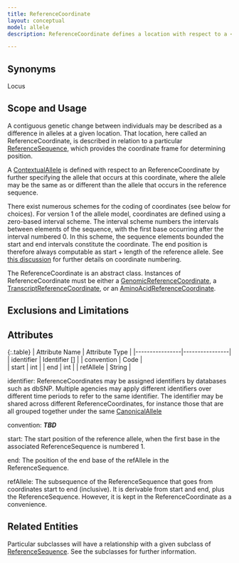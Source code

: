 ```yaml
---
title: ReferenceCoordinate
layout: conceptual
model: allele
description: ReferenceCoordinate defines a location with respect to a <a href="../reference_sequence/index.html">ReferenceSequence</a>.  

---
```


Synonyms
--------
Locus

Scope and Usage
---------------

A contiguous genetic change between individuals may be described as a difference in alleles at a given location.  That location, here called an ReferenceCoordinate, is described in relation to a particular [ReferenceSequence](index.html), which provides the coordinate frame for determining position.

A [ContextualAllele](contextual_allele.html) is defined with respect to an ReferenceCoordinate by further specifying the allele that occurs at this coordinate, where the allele may be the same as or different than the allele that occurs in the reference sequence.

There exist numerous schemes for the coding of coordinates (see below for choices).  For version 1 of the allele model, coordinates are defined using a zero-based interval scheme.   The interval scheme numbers the intervals between elements of the sequence, with the first base occurring after the interval numbered 0.  In this scheme, the sequence elements bounded the start and end intervals constitute the coordinate.  The end position is therefore always computable as start + length of the reference allele. See [this discussion](../../discussion/coordinate_numbering.html) for further details on coordinate numbering.

The ReferenceCoordinate is an abstract class.  Instances of ReferenceCoordinate must be either a [GenomicReferenceCoordinate](genomic_reference_coordinate.html), a [TranscriptReferenceCoordinate](transcript_reference_coordinate.html), or an [AminoAcidReferenceCoordinate](amino_acid_reference_coordinate.html).


Exclusions and Limitations
--------------------------

Attributes 
----------

{:.table}
| Attribute Name | Attribute Type |
|----------------|----------------|
| identifier     | Identifier []  |
| convention     | Code           |       
| start          | int            |
| end            | int            |
| refAllele      | String         |

identifier: ReferenceCoordinates may be assigned identifiers by databases such as dbSNP.   Multiple agencies may apply different identifiers over different time periods to refer to the same identifier. The identifier may be shared across different ReferenceCoordinates, for instance those that are all grouped together under the same [CanonicalAllele](canonical_allele.html)

convention: ___TBD___

start: The start position of the reference allele, when the first base in the associated ReferenceSequence is numbered 1.

end: The position of the end base of the refAllele in the ReferenceSequence.

refAllele: The subsequence of the ReferenceSequence that goes from coordinates start to end (inclusive).  It is derivable from start and end, plus the ReferenceSequence.  However, it is kept in the ReferenceCoordinate as a convenience.

Related Entities
----------------

Particular subclasses will have a relationship with a given subclass of [ReferenceSequence](../reference_sequence/index.html). See the subclasses for further information.
